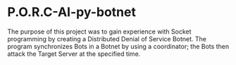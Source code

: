 # P.O.R.C-AI-py-botnet
The purpose of this project was to gain experience with Socket programming by creating a Distributed Denial of Service Botnet. The program synchronizes Bots in a Botnet by using a coordinator; the Bots then attack the Target Server at the specified time.
